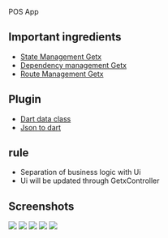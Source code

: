 POS App

## Important ingredients 
- [State Management Getx](https://pub.dev/packages/get#state-management)
- [Dependency management Getx](https://pub.dev/packages/get#dependency-management)
- [Route Management Getx](https://pub.dev/packages/get#route-management)

## Plugin 

- [Dart data class](https://plugins.jetbrains.com/plugin/12429-dart-data-class)
- [Json to dart](https://plugins.jetbrains.com/plugin/12737-json-to-dart-class-jsontodartclass-)

## rule

- Separation of business logic with Ui
- Ui will be updated through GetxController

## Screenshots

![](images/splashscreen.gif)
![](images/pick_category.gif)
![](images/pick_item.gif)
![](images/eidt_item_cart.gif)
![](images/remove_item_cart.gif)





